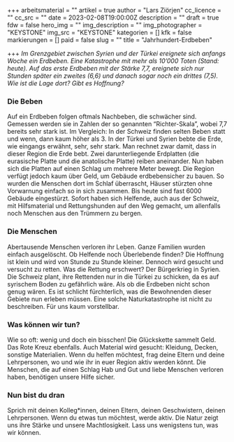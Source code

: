 +++
arbeitsmaterial = ""
artikel = true
author = "Lars Ziörjen"
cc_licence = ""
cc_src = ""
date = 2023-02-08T19:00:00Z
description = ""
draft = true
fdw = false
hero_img = ""
img_description = ""
img_photographer = "KEYSTONE"
img_src = "KEYSTONE"
kategorien = []
kfk = false
markierungen = []
paid = false
slug = ""
title = "Jahrhundert-Erdbeben"

+++
_Im Grenzgebiet zwischen Syrien und der Türkei ereignete sich anfangs Woche ein Erdbeben. Eine Katastrophe mit mehr als 10’000 Toten (Stand: heute). Auf das erste Erdbeben mit der Stärke 7,7, ereignete sich nur Stunden später ein zweites (6,6) und danach sogar noch ein drittes (7,5). Wie ist die Lage dort? Gibt es Hoffnung?_

### Die Beben

Auf ein Erdbeben folgen oftmals Nachbeben, die schwächer sind. Gemessen werden sie in Zahlen der so genannten “Richter-Skala”, wobei 7,7 bereits sehr stark ist. Im Vergleich: In der Schweiz finden selten Beben statt und wenn, dann kaum höher als 3. In der Türkei und Syrien bebte die Erde, wie eingangs erwähnt, sehr, sehr stark. Man rechnet zwar damit, dass in dieser Region die Erde bebt. Zwei darunterliegende Erdplatten (die eurasische Platte und die anatolische Platte) reiben aneinander. Nun haben sich die Platten auf einen Schlag um mehrere Meter bewegt. Die Region verfügt jedoch kaum über Geld, um Gebäude erdbebensicher zu bauen. So wurden die Menschen dort im Schlaf überrascht, Häuser stürzten ohne Vorwarnung einfach so in sich zusammen. Bis heute sind fast 6000 Gebäude eingestürzt. Sofort haben sich Helfende, auch aus der Schweiz, mit Hilfsmaterial und Rettungshunden auf den Weg gemacht, um allenfalls noch Menschen aus den Trümmern zu bergen.

### Die Menschen

Abertausende Menschen verloren ihr Leben. Ganze Familien wurden einfach ausgelöscht. Ob Helfende noch Überlebende finden? Die Hoffnung ist klein und wird von Stunde zu Stunde kleiner. Dennoch wird gesucht und versucht zu retten. Was die Rettung erschwert? Der Bürgerkrieg in Syrien. Die Schweiz plant, ihre Rettenden nur in die Türkei zu schicken, da es auf syrischem Boden zu gefährlich wäre. Als ob die Erdbeben nicht schon genug wären. Es ist schlicht fürchterlich, was die Bewohnenden dieser Gebiete nun erleben müssen. Eine solche Naturkatastrophe ist nicht zu beschreiben. Für uns kaum vorstellbar.

### Was können wir tun?

Wie so oft: wenig und doch ein bisschen! Die Glückskette sammelt Geld. Das Rote Kreuz ebenfalls. Auch Material wird gesucht: Kleidung, Decken, sonstige Materialien. Wenn du helfen möchtest, frag deine Eltern und deine Lehrpersonen, wo und wie ihr in euer Region aktiv werden könnt. Die Menschen, die auf einen Schlag Hab und Gut und liebe Menschen verloren haben, benötigen unsere Hilfe sicher.

### Nun bist du dran

Sprich mit deinen Kolleg*innen, deinen Eltern, deinen Geschwistern, deinen Lehrpersonen. Wenn du etwas tun möchtest, werde aktiv. Die Natur zeigt uns ihre Stärke und unsere Machtlosigkeit. Lass uns wenigstens tun, was wir können.